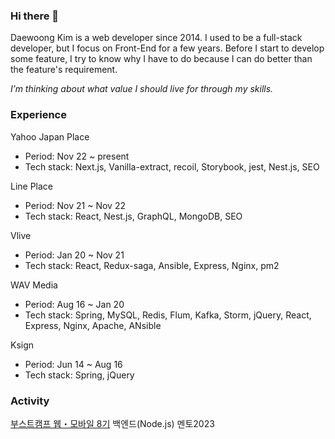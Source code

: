 ### Hi there 👋
Daewoong Kim is a web developer since 2014. I used to be a full-stack developer, but I focus on Front-End for a few years.
Before I start to develop some feature, I try to know why I have to do because I can do better than the feature's requirement.

_I’m thinking about what value I should live for through my skills._

### Experience
Yahoo Japan Place
 - Period: Nov 22 ~ present
 - Tech stack: Next.js, Vanilla-extract, recoil, Storybook, jest, Nest.js, SEO

Line Place
 - Period: Nov 21 ~ Nov 22
 - Tech stack: React, Nest.js, GraphQL, MongoDB, SEO

Vlive
 - Period: Jan 20 ~ Nov 21
 - Tech stack: React, Redux-saga, Ansible, Express, Nginx, pm2

WAV Media
 - Period: Aug 16 ~ Jan 20
 - Tech stack: Spring, MySQL, Redis, Flum, Kafka, Storm, jQuery, React, Express, Nginx, Apache, ANsible

Ksign
 - Period: Jun 14 ~ Aug 16
 - Tech stack: Spring, jQuery

### Activity
[부스트캠프 웹・모바일 8기](https://boostcamp.connect.or.kr/) 백엔드(Node.js) 멘토2023


<!--
**insidedw/insidedw** is a ✨ _special_ ✨ repository because its `README.md` (this file) appears on your GitHub profile.

Here are some ideas to get you started:

- 🔭 I’m currently working on ...
- 🌱 I’m currently learning ...
- 👯 I’m looking to collaborate on ...
- 🤔 I’m looking for help with ...
- 💬 Ask me about ...
- 📫 How to reach me: ...
- 😄 Pronouns: ...
- ⚡ Fun fact: ...


<h3 align="center">🛠 Tech Stack 🛠</h3>

<p align="center"> Techs that I've used at least once </p>

<p align="center">
  <img src="https://img.shields.io/badge/Java-007396?style=flat-square&logo=Java&logoColor=white"/></a>&nbsp 
  <img src="https://img.shields.io/badge/Javascript-ffb13b?style=flat-square&logo=javascript&logoColor=white"/></a>&nbsp 
  <img src="https://img.shields.io/badge/css-1572B6?style=flat-square&logo=css3&logoColor=white"/></a>&nbsp 
  <img src="https://img.shields.io/badge/Go-11B48A?style=flat-square&logo=Go&logoColor=white"/></a>&nbsp 
  <br>
  <img src="https://img.shields.io/badge/SpringBoot-6DB33F?style=flat-square&logo=Spring&logoColor=white"/></a>&nbsp 
  <img src="https://img.shields.io/badge/Django-092E20?style=flat-square&logo=Django&logoColor=white"/></a>&nbsp 
  <img src="https://img.shields.io/badge/Mysql-E6B91E?style=flat-square&logo=MySql&logoColor=white"/></a>&nbsp 
  <img src="https://img.shields.io/badge/HyperledgerFabric-DB3552?style=flat-square&logo=Hulu&logoColor=white"/></a>&nbsp 
  <img src="https://img.shields.io/badge/aws-333664?style=flat-square&logo=amazon-aws&logoColor=white"/></a>&nbsp 
  <img src="https://img.shields.io/badge/elasticsearch-005571?style=flat-square&logo=elasticsearch&logoColor=white"/></a>&nbsp 
</p>

-->
